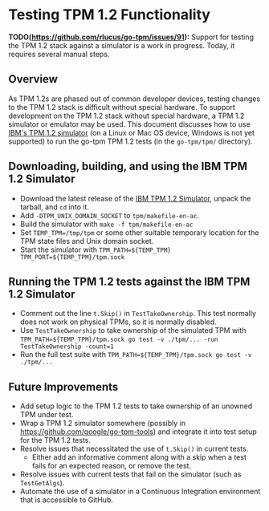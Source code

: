 # Testing TPM 1.2 Functionality

**TODO(https://github.com/rlucus/go-tpm/issues/91):** Support for testing the TPM 1.2 stack against
a simulator is a work in progress. Today, it requires several manual steps.

## Overview

As TPM 1.2s are phased out of common developer devices, testing changes to the TPM 1.2 stack is
difficult without special hardware. To support development on the TPM 1.2 stack without special
hardware, a TPM 1.2 simulator or emulator may be used. This document discusses how to use
[IBM's TPM 1.2 simulator](http://ibmswtpm.sourceforge.net) (on a Linux or Mac OS device, Windows is
not yet supported) to run the go-tpm TPM 1.2 tests (in the `go-tpm/tpm/` directory).

## Downloading, building, and using the IBM TPM 1.2 Simulator

* Download the latest release of the
[IBM TPM 1.2 Simulator](https://sourceforge.net/projects/ibmswtpm/), unpack the tarball, and `cd`
into it.
* Add `-DTPM_UNIX_DOMAIN_SOCKET` to `tpm/makefile-en-ac`.
* Build the simulator with `make -f tpm/makefile-en-ac`
* Set `TEMP_TPM=/tmp/tpm` or some other suitable temporary location for the TPM state files and Unix
  domain socket.
* Start the simulator with `TPM_PATH=${TEMP_TPM} TPM_PORT=${TEMP_TPM}/tpm.sock`

## Running the TPM 1.2 tests against the IBM TPM 1.2 Simulator

* Comment out the line `t.Skip()` in `TestTakeOwnership`. This test normally does not work on
  physical TPMs, so it is normally disabled.
* Use `TestTakeOwnership` to take ownership of the simulated TPM with `TPM_PATH=${TEMP_TPM}/tpm.sock
  go test -v ./tpm/... -run TestTakeOwnership -count=1`
* Run the full test suite with `TPM_PATH=${TEMP_TPM}/tpm.sock go test -v ./tpm/...`

## Future Improvements

* Add setup logic to the TPM 1.2 tests to take ownership of an unowned TPM under test.
* Wrap a TPM 1.2 simulator somewhere (possibly in https://github.com/google/go-tpm-tools) and
  integrate it into test setup for the TPM 1.2 tests.
* Resolve issues that necessitated the use of `t.Skip()` in current tests.
  * Either add an informative comment along with a skip when a test fails for an expected reason, or
    remove the test.
* Resolve issues with current tests that fail on the simulator (such as `TestGetAlgs`).
* Automate the use of a simulator in a Continuous Integration environment that is accessible to
  GitHub.